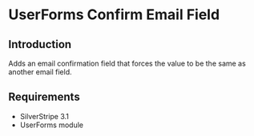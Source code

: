 # UserForms Confirm Email Field

## Introduction

Adds an email confirmation field that forces the value to be the same as another email field.

## Requirements

 * SilverStripe 3.1
 * UserForms module

